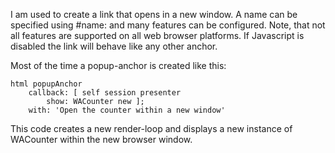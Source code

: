 I am used to create a link that opens in a new window. A name can be specified using #name: and many features can be configured. Note, that not all features are supported on all web browser platforms. If Javascript is disabled the link will behave like any other anchor.

Most of the time a popup-anchor is created like this:

	html popupAnchor
		callback: [ self session presenter
			show: WACounter new ];
		with: 'Open the counter within a new window'

This code creates a new render-loop and displays a new instance of WACounter within the new browser window.		
